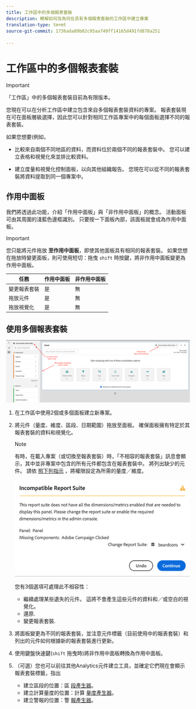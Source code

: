 ```yaml
---
title: 工作區中的多個報表套裝
description: 瞭解如何及為何在具有多個報表套裝的工作區中建立專案
translation-type: tm+mt
source-git-commit: 1736ada89b02c95aa749ff14165d491fd878a251

---
```



# 工作區中的多個報表套裝

>[!IMPORTANT]
>「工作區」中的多個報表套裝目前為有限版本。

您現在可以在分析工作區中建立包含來自多個報表套裝資料的專案。 報表套裝現在可在面板層級選擇，因此您可以針對相同工作區專案中的每個面板選擇不同的報表套裝。

如果您想要(例如，

* 比較來自兩個不同地區的資料，而資料位於兩個不同的報表套裝中。 您可以建立表格和視覺化來並排比較資料。

* 建立度量和視覺化控制面板，以向其他組織報告。 您現在可以從不同的報表套裝將資料提取到同一個專案中。

## 作用中面板

我們將透過此功能，介紹「作用中面板」與「非作用中面板」的概念。 活動面板可由其周圍的淺藍色邊框識別。 只要按一下面板內部，該面板就會成為作用中面板。

>[!IMPORTANT]
>您只能將元件拖放 **至作用中面板**，即使其他面板具有相同的報表套裝。 如果您想在拖放時變更面板，則可使用短切：拖曳 `shift` 時按鍵，將非作用中面板變更為作用中面板。

| 任務 | 作用中面板 | 非作用中面板 |
|---|---|---|
| 變更報表套裝 | 是 | 無 |
| 拖放元件 | 是 | 無 |
| 拖放視覺化 | 是 | 無 |

## 使用多個報表套裝

![](assets/mrs-ui.png)

1. 在工作區中使用2個或多個面板建立新專案。

1. 將元件（量度、維度、區段、日期範圍）拖放至面板。 確保面板擁有特定於其報表套裝的資料和視覺化。


   >[!NOTE]
   >有時，在載入專案（或切換至報表套裝）時，「不相容的報表套裝」訊息會顯示，其中並非專案中包含的所有元件都包含在報表套裝中。 將列出缺少的元件。 請依 [照下列指示](https://helpx.adobe.com/enterprise/using/manage-products-and-profiles.html#createproductprofiles) ，將權限設定為所需的量度／維度。

   ![](assets/incompat-rs.png)

   您有3個選項可處理此不相容性：
   * 繼續處理某些遺失的元件。 這將不會產生這些元件的資料和／或空白的視覺化。
   * 還原.
   * 變更報表套裝.

1. 將面板變更為不同的報表套裝，並注意元件標籤（目前使用中的報表套裝）和列出的元件如何根據新的報表套裝進行更新。

1. 使用鍵盤快速鍵(`shift` 拖曳時)將非作用中面板轉換為作用中面板。

1. （可選）您也可以前往其他Analytics元件建立工具，並確定它們現在會顯示報表套裝標籤，指出

   * 建立區段的位置：區 [段產生器](https://docs.adobe.com/content/help/en/analytics/components/segmentation/segmentation-workflow/seg-build.html)。
   * 建立計算量度的位置：計算 [量度產生器](https://docs.adobe.com/content/help/en/analytics/components/calculated-metrics/calcmetric-workflow/cm-build-metrics.html)。
   * 建立警報的位置：警 [報產生器](https://docs.adobe.com/content/help/en/analytics/components/alerts/alert-builder.html)。